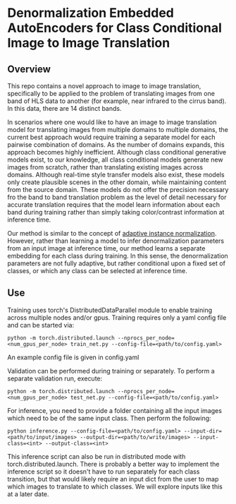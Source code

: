 # Denormalization Embedded AutoEncoders for Class Conditional Image to Image Translation

## Overview
This repo contains a novel approach to image to image translation, specifically to be applied to the problem of translating images from one band of HLS data to another (for example, near infrared to the cirrus band). In this data, there are 14 distinct bands.

In scenarios where one would like to have an image to image translation model for translating images from multiple domains to multiple domains, the current best approach would require training a separate model for each pairwise combination of domains. As the number of domains expands, this approach becomes highly inefficient. Although class conditional generative models exist, to our knowledge, all class conditional models generate new images from scratch, rather than translating existing images across domains. Although real-time style transfer models also exist, these models only create plausible scenes in the other domain, while maintaining content from the source domain. These models do not offer the precision necessary fro the band to band translation problem as the level of detail necessary for accurate translation requires that the model learn information about each band during training rather than simply taking color/contrast information at inference time.

Our method is similar to the concept of [adaptive instance normalization](https://vision.cornell.edu/se3/wp-content/uploads/2017/08/adain.pdf). However, rather than learning a model to infer denormalization parameters from an input image at inference time, our method learns a separate embedding for each class during training. In this sense, the denormalization parameters are not fully adaptive, but rather conditional upon a fixed set of classes, or which any class can be selected at inference time.

## Use
Training uses torch's DistributedDataParallel module to enable training across multiple nodes and/or gpus. Training requires only a yaml config file and can be started via:
```
python -m torch.distributed.launch --nprocs_per_node=<num_gpus_per_node> train_net.py --config-file=<path/to/config.yaml>
```
An example config file is given in config.yaml

Validation can be performed during training or separately. To perform a separate validation run, execute:
```
python -m torch.distributed.launch --nprocs_per_node=<num_gpus_per_node> test_net.py --config-file=<path/to/config.yaml>
```
For inference, you need to provide a folder containing all the input images which need to be of the same input class. Then perform the following:
```
python inference.py --config-file=<path/to/config.yaml> --input-dir=<path/to/input/images> --output-dir=<path/to/write/images> --input-class=<int> --output-class=<int>
```
This inference script can also be run in distributed mode with torch.distributed.launch. There is probably a better way to implement the inference script so it doesn't have to run separately for each class transition, but that would likely require an input dict from the user to map which images to translate to which classes. We will explore inputs like this at a later date.
